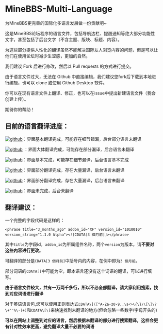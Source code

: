 # MineBBS-Multi-Language

为MineBBS更完善的国际化多语言发展做一份贡献吧~

这是MineBBS论坛程序的语言文件，包括导航边栏、提醒通知等绝大部分功能性文字，甚至包括了后台文字（不含主题、版块、标题、内容）。

为这些部分提供人性化的翻译虽然不能解决国际友人浏览内容的问题，但是可以让他们在使用论坛时减少生涩感，更加的自然。

我们建议 Fork 后进行修改，然后以 Pull requests 的方式进行提交。

由于语言文件过大，无法在 Github 中直接编辑，我们建议您fork后下载到本地进行编辑，也可以 clone 或使用 Github Desktop 软件。

你可以在现有语言文件上翻译、修正，也可以在issue中提出新建语言文件（我会创建上传）。

期待你的帮助！

## 目前的语言翻译进度：

[![github](https://img.shields.io/badge/简体中文-87%25-red)](https://github.com/McShare/MineBBS-Multi-Language/blob/main/language-%E7%AE%80%E4%BD%93%E4%B8%AD%E6%96%87%EF%BC%88zh-CHS%EF%BC%89.xml)：界面基本翻译完成，可能存在细节错漏，后台部分语言未翻译

[![github](https://img.shields.io/badge/繁體中文-68%25-green)](https://github.com/McShare/MineBBS-Multi-Language/blob/main/language-%E7%B9%81%E9%AB%94%E4%B8%AD%E6%96%87%EF%BC%88zh-CHT%EF%BC%89.xml) ：界面大体翻译完成，可能存在部分漏译，后台语言未翻译

[![github](https://img.shields.io/badge/English-98%25-blue)](https://github.com/McShare/MineBBS-Multi-Language/blob/main/language-English-(EN).xml)：界面基本完成，可能存在细节漏译，后台语言基本完成

[![github](https://img.shields.io/badge/العربية-33%31-yellow)](https://github.com/McShare/MineBBS-Multi-Language/blob/main/language-alyrbi%D8%A9%EF%BC%88AR%EF%BC%89.xml)：界面部分翻译完成，存在大量漏译，后台语言未翻译 

[![github](https://img.shields.io/badge/Русский-33%25-white)](https://github.com/McShare/MineBBS-Multi-Language/blob/main/language-Russkij-(RU).xml)：界面部分翻译完成，存在大量漏译，后台语言未翻译

[![github](https://img.shields.io/badge/日本語-1%25-orange)](https://github.com/McShare/MineBBS-Multi-Language/blob/main/language-%E6%97%A5%E6%9C%AC%E8%AA%9E%EF%BC%88JP%EF%BC%89.xml)：界面未完成，后台未翻译

## 翻译建议：

一个完整的字段代码是这样的：

`<phrase title="3_months_ago" addon_id="XF" version_id="1010010" version_string="1.1.0 Alpha"><![CDATA[3 個月前]]></phrase>`

其中`title`为字段id，`addon_id`为所属组件名称，两个`version`为版本，请**不要对这些内容进行更改**。

可翻译的部分是`CDATA[3 個月前]`中括号内的内容，在例中即为`3 個月前`。

部分词语的`CDATA[]`中可能为空，即本语言还没有这个词语的翻译，可以进行填写。

**由于语言文件较大，共有一万两千多行，所以不必全部翻译，请大家利用搜索，找到对应词语进行翻译**

对于英语语言包,您可以使用正则表达式`CDATA\[([^A-Za-z0-9.,\s<>\{\}/\[\]\?\+"'%\-]+)`和`CDATA\[\]`来快速找到未翻译的地方(但会忽略一些数字/字母开头的)

**可以在网站上调整到对应的语言，然后根据未翻译的部分进行搜索翻译，这样会更有针对性效率更高，避免翻译大量不必要的词语**
